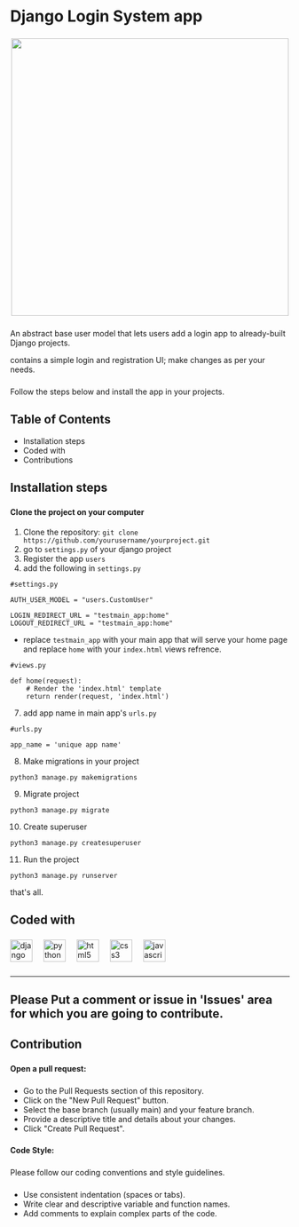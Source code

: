<h1 align="left">Django Login System app</h1>

###
<div align="center">
  <img height="500" src="https://i.ibb.co/YfVY7qB/django-app.png"  />
</div>

###

<p align="left">An abstract base user model that lets users add a login app to already-built Django projects.</p>
contains a simple login and registration UI; make changes as per your needs.

###

<p align="left">Follow the steps below and install the app in your projects.</p>


## Table of Contents

- Installation steps
- Coded with
- Contributions

<h2 align="left">Installation steps</h2>

###

<h4 align="left">Clone the project on your computer</h4>

1. Clone the repository: `git clone https://github.com/yourusername/yourproject.git`
4. go to `settings.py` of your django project
2. Register the app `users`
6. add the following in `settings.py`

```
#settings.py

AUTH_USER_MODEL = "users.CustomUser"

LOGIN_REDIRECT_URL = "testmain_app:home"
LOGOUT_REDIRECT_URL = "testmain_app:home"
```
- replace `testmain_app` with your main app that will serve your home page
and replace `home` with your `index.html` views refrence.

```
#views.py

def home(request):
    # Render the 'index.html' template
    return render(request, 'index.html')
```

7. add app name in main app's `urls.py`
```
#urls.py

app_name = 'unique app name'
```

8. Make migrations in your project
```
python3 manage.py makemigrations
```

9. Migrate project
```
python3 manage.py migrate
```

10. Create superuser
```
python3 manage.py createsuperuser
```

11. Run the project
```
python3 manage.py runserver
```

that's all.
###

<h2 align="left">Coded with</h2>

###

<div align="left">
  <img src="https://skillicons.dev/icons?i=django" height="40" alt="django logo"  />
  <img width="12" />
  <img src="https://cdn.simpleicons.org/python/3776AB" height="40" alt="python logo"  />
  <img width="12" />
  <img src="https://skillicons.dev/icons?i=html" height="40" alt="html5 logo"  />
  <img width="12" />
  <img src="https://skillicons.dev/icons?i=css" height="40" alt="css3 logo"  />
  <img width="12" />
  <img src="https://skillicons.dev/icons?i=js" height="40" alt="javascript logo"  />
</div>

###
---


<h2 align="left">Please Put a comment or issue in 'Issues' area for which you are going to contribute.</h2>

###

<h2 align="left">Contribution</h2>

###

<h4 align="left">Open a pull request:</h4>

###

- Go to the Pull Requests section of this repository.
- Click on the "New Pull Request" button.
- Select the base branch (usually main) and your feature branch.
- Provide a descriptive title and details about your changes.
- Click "Create Pull Request".

###

<h4 align="left">Code Style:</h4>

###

<p align="left">Please follow our coding conventions and style guidelines.</p>

###

- Use consistent indentation (spaces or tabs).
- Write clear and descriptive variable and function names.
- Add comments to explain complex parts of the code.

###


###
